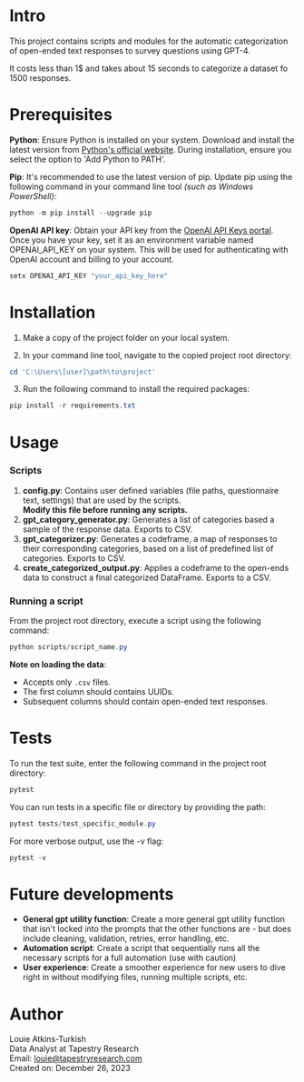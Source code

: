 # Intro

This project contains scripts and modules for the automatic categorization of open-ended text responses to survey questions using GPT-4.

It costs less than 1$ and takes about 15 seconds to categorize a dataset fo 1500 responses.

# Prerequisites

**Python**: Ensure Python is installed on your system. Download and install the latest version from [Python's official website](https://www.python.org/downloads/). During installation, ensure you select the option to 'Add Python to PATH'.

**Pip**: It's recommended to use the latest version of pip. Update pip using the following command in your command line tool _(such as Windows PowerShell)_:

```powershell
python -m pip install --upgrade pip
```

**OpenAI API key**: Obtain your API key from the [OpenAI API Keys portal](https://platform.openai.com/api-keys). Once you have your key, set it as an environment variable named OPENAI_API_KEY on your system. This will be used for authenticating with OpenAI account and billing to your account.

```powershell
setx OPENAI_API_KEY "your_api_key_here"
```

# Installation

1. Make a copy of the project folder on your local system.

2. In your command line tool, navigate to the copied project root directory:

```powershell
cd 'C:\Users\[user]\path\to\project'
```

3. Run the following command to install the required packages:

```powershell
pip install -r requirements.txt
```

# Usage

### Scripts

1. **config.py**: Contains user defined variables (file paths, questionnaire text, settings) that are used by the scripts.<br>
   **Modify this file before running any scripts.**
2. **gpt_category_generator.py**: Generates a list of categories based a sample of the response data. Exports to CSV.
3. **gpt_categorizer.py**: Generates a codeframe, a map of responses to their corresponding categories, based on a list of predefined list of categories. Exports to CSV.
4. **create_categorized_output.py**: Applies a codeframe to the open-ends data to construct a final categorized DataFrame. Exports to a CSV.

### Running a script

From the project root directory, execute a script using the following command:

```powershell
python scripts/script_name.py
```

**Note on loading the data**:

- Accepts only `.csv` files.
- The first column should contains UUIDs.
- Subsequent columns should contain open-ended text responses.

# Tests

To run the test suite, enter the following command in the project root directory:

```powershell
pytest
```

You can run tests in a specific file or directory by providing the path:

```powershell
pytest tests/test_specific_module.py
```

For more verbose output, use the -v flag:

```powershell
pytest -v
```

# Future developments

- **General gpt utility function**: Create a more general gpt utility function that isn't locked into the prompts that the other functions are - but does include cleaning, validation, retries, error handling, etc.
- **Automation script**: Create a script that sequentially runs all the necessary scripts for a full automation (use with caution)
- **User experience**: Create a smoother experience for new users to dive right in without modifying files, running multiple scripts, etc.

# Author

Louie Atkins-Turkish  
Data Analyst at Tapestry Research  
Email: louie@tapestryresearch.com  
Created on: December 26, 2023
